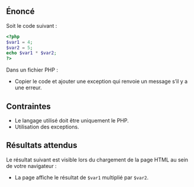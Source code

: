 ## Énoncé

Soit le code suivant :

``` php
<?php
$var1 = 4;
$var2 = 5;
echo $var1 * $var2;
?>
```

Dans un fichier PHP :

- Copier le code et ajouter une exception qui renvoie un message s’il y a une erreur.

## Contraintes

- Le langage utilisé doit être uniquement le PHP.
- Utilisation des exceptions.

## Résultats attendus

Le résultat suivant est visible lors du chargement de la page HTML au sein de votre navigateur :

- La page affiche le résultat de ```$var1``` multiplié par ```$var2```.